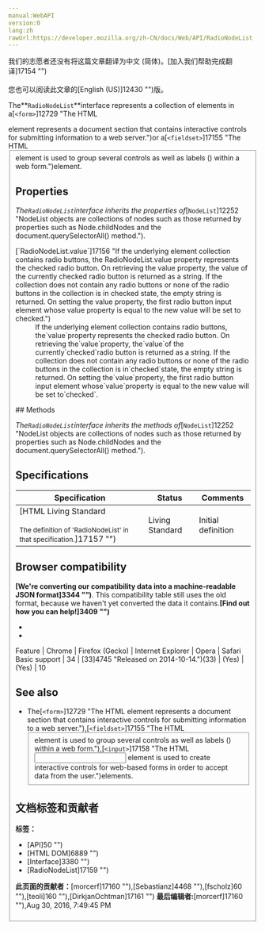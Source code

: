 ```yaml
---
manual:WebAPI
version:0
lang:zh
rawUrl:https://developer.mozilla.org/zh-CN/docs/Web/API/RadioNodeList
---
```




<bdi>我们的志愿者还没有将这篇文章翻译为<bdi>中文 (简体)</bdi>。[加入我们帮助完成翻译]17154 "")<br></br>您也可以阅读此文章的[English (US)]12430 "")版。</bdi>






The**`RadioNodeList`**interface represents a collection of elements in a[`<form>`]12729 "The HTML <form> element represents a document section that contains interactive controls for submitting information to a web server.")or a[`<fieldset>`]17155 "The HTML <fieldset> element is used to group several controls as well as labels (<label>) within a web form.")element.


## Properties<a name="Properties"></a>


<em>The`RadioNodeList`</em><em>interface inherits the properties of</em>[`NodeList`]12252 "NodeList objects are collections of nodes such as those returned by properties such as Node.childNodes and the document.querySelectorAll() method.").

<dl><dt>[`RadioNodeList.value`]17156 "If the underlying element collection contains radio buttons, the RadioNodeList.value property represents the checked radio button. On retrieving the value property, the value of the currently checked radio button is returned as a string. If the collection does not contain any radio buttons or none of the radio buttons in the collection is in checked state, the empty string is returned. On setting the value property, the first radio button input element whose value property is equal to the new value will be set to checked.")</dt><dd>If the underlying element collection contains radio buttons, the`value`property represents the checked radio button. On retrieving the`value`property, the`value`of the currently`checked`radio button is returned as a string. If the collection does not contain any radio buttons or none of the radio buttons in the collection is in`checked`state, the empty string is returned. On setting the`value`property, the first radio button input element whose`value`property is equal to the new value will be set to`checked`.</dd></dl>
## Methods<a name="Methods"></a>


<em>The`RadioNodeList`</em><em>interface inherits the methods of</em>[`NodeList`]12252 "NodeList objects are collections of nodes such as those returned by properties such as Node.childNodes and the document.querySelectorAll() method.").


## Specifications<a name="Specifications"></a>
Specification | Status | Comments 
 ---  |  ---  |  ---  | 
[HTML Living Standard<br></br><small>The definition of &#39;RadioNodeList&#39; in that specification.</small>]17157 "") | Living Standard | Initial definition 


## Browser compatibility<a name="Browser_compatibility"></a>


**[We&#39;re converting our compatibility data into a machine-readable JSON format]3344 "")**. This compatibility table still uses the old format, because we haven&#39;t yet converted the data it contains.**[Find out how you can help!]3409 "")**


* 
* 
Feature | Chrome | Firefox (Gecko) | Internet Explorer | Opera | Safari 
Basic support | 34 | [33]4745 "Released on 2014-10-14.")(33) | (Yes) | (Yes) | 10 




## See also<a name="See_also"></a>

* The[`<form>`]12729 "The HTML <form> element represents a document section that contains interactive controls for submitting information to a web server."),[`<fieldset>`]17155 "The HTML <fieldset> element is used to group several controls as well as labels (<label>) within a web form."),[`<input>`]17158 "The HTML <input> element is used to create interactive controls for web-based forms in order to accept data from the user.")elements.



## 文档标签和贡献者
**标签：**
* [API]50 "")
* [HTML DOM]6889 "")
* [Interface]3380 "")
* [RadioNodeList]17159 "")

**此页面的贡献者：**[morcerf]17160 ""),[Sebastianz]4468 ""),[fscholz]60 ""),[teoli]160 ""),[DirkjanOchtman]17161 "")
**最后编辑者:**[morcerf]17160 ""),<time>Aug 30, 2016, 7:49:45 PM</time>


